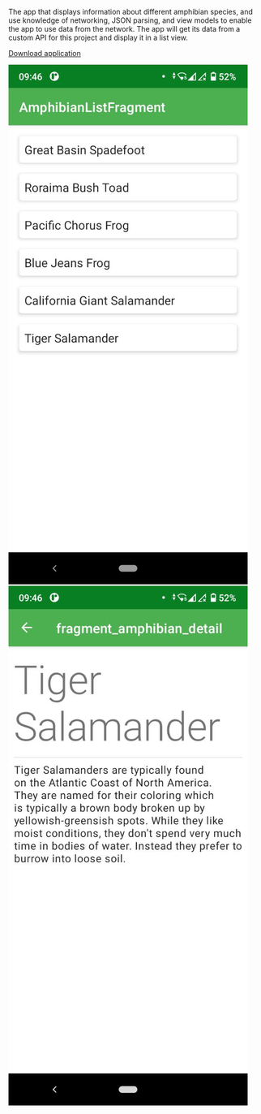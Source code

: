 The app that displays information about different amphibian species, and use knowledge of networking, JSON parsing, and view models to enable the app to use data from the network.
The app will get its data from a custom API for this project and display it in a list view.

[Download application](apk/Amphibians.apk)


![alt text](apk/Screenshot_1.png)
![alt text](apk/Screenshot_2.png)
